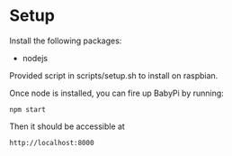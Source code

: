 # Setup

Install the following packages:
- nodejs

Provided script in scripts/setup.sh to install
on raspbian.

Once node is installed, you can fire up BabyPi by running:

    npm start

Then it should be accessible at

    http://localhost:8000